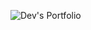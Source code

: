 
![Dev's Portfolio](https://github.com/devkumar4/Dev-s-Portfolio/assets/100475573/05012f10-d012-4176-a4e6-068f03ef9de6)



